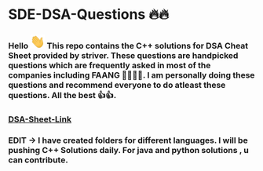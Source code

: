 # SDE-DSA-Questions 🔥🔥
### Hello <img src="https://raw.githubusercontent.com/ABSphreak/ABSphreak/master/gifs/Hi.gif" width="30px" /> This repo contains the C++ solutions for DSA Cheat Sheet provided by striver. These questions are handpicked questions which are frequently asked in most of the companies including FAANG 👩‍💻👨‍💻. I am personally doing these questions and recommend everyone to do atleast these questions. All the best 👍👍.
### [DSA-Sheet-Link](https://docs.google.com/document/d/1SM92efk8oDl8nyVw8NHPnbGexTS9W-1gmTEYfEurLWQ/edit)
### EDIT ->  I have created folders for different languages. I will be pushing C++ Solutions daily. For java and python solutions , u can contribute.
